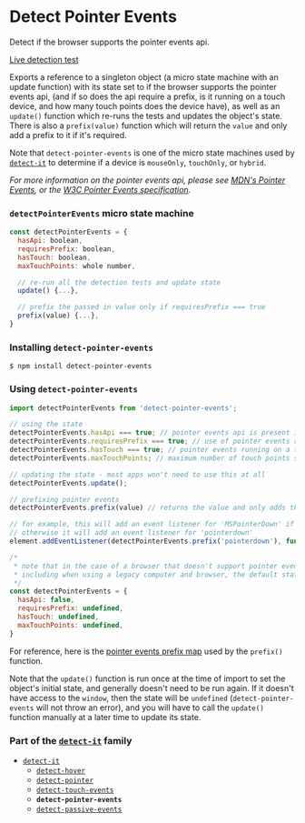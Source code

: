 # Detect Pointer Events

Detect if the browser supports the pointer events api.

[Live detection test][liveDetectionTest]

Exports a reference to a singleton object (a micro state machine with an update function) with its state set to if the browser supports the pointer events api, (and if so does the api require a prefix, is it running on a touch device, and how many touch points does the device have), as well as an `update()` function which re-runs the tests and updates the object's state. There is also a `prefix(value)` function which will return the `value` and only add a prefix to it if it's required.

Note that `detect-pointer-events` is one of the micro state machines used by [`detect-it`][detectItRepo] to determine if a device is `mouseOnly`, `touchOnly`, or `hybrid`.

*For more information on the pointer events api, please see [MDN's Pointer Events][mdnPointerEvents], or the [W3C Pointer Events specification][w3cSpecLatest].*


### `detectPointerEvents` micro state machine
```javascript
const detectPointerEvents = {
  hasApi: boolean,
  requiresPrefix: boolean,
  hasTouch: boolean,
  maxTouchPoints: whole number,

  // re-run all the detection tests and update state
  update() {...},

  // prefix the passed in value only if requiresPrefix === true
  prefix(value) {...},
}
```

### Installing `detect-pointer-events`
```terminal
$ npm install detect-pointer-events
```

### Using `detect-pointer-events`
```javascript
import detectPointerEvents from 'detect-pointer-events';
```
```javascript
// using the state
detectPointerEvents.hasApi === true; // pointer events api is present in the browser
detectPointerEvents.requiresPrefix === true; // use of pointer events requires the Microsoft prefix
detectPointerEvents.hasTouch === true; // pointer events running on a touch capable device
detectPointerEvents.maxTouchPoints; // maximum number of touch points supported by the device

// updating the state - most apps won't need to use this at all
detectPointerEvents.update();

// prefixing pointer events
detectPointerEvents.prefix(value) // returns the value and only adds the prefix if requiresPrefix

// for example, this will add an event listener for 'MSPointerDown' if requiresPrefix === true,
// otherwise it will add an event listener for 'pointerdown'
element.addEventListener(detectPointerEvents.prefix('pointerdown'), function...)
```

```javascript
/*
 * note that in the case of a browser that doesn't support pointer events,
 * including when using a legacy computer and browser, the default state will be:
 */
const detectPointerEvents = {
  hasApi: false,
  requiresPrefix: undefined,
  hasTouch: undefined,
  maxTouchPoints: undefined,
}
```

For reference, here is the [pointer events prefix map][prefixMap] used by the `prefix()` function.

Note that the `update()` function is run once at the time of import to set the object's initial state, and generally doesn't need to be run again. If it doesn't have access to the `window`, then the state will be `undefined` (`detect-pointer-events` will not throw an error), and you will have to call the `update()` function manually at a later time to update its state.


### Part of the [`detect-it`][detectItRepo] family
- [`detect-it`][detectItRepo]
  - [`detect-hover`][detectHoverRepo]
  - [`detect-pointer`][detectPointerRepo]
  - [`detect-touch-events`][detectTouchEventsRepo]
  - **`detect-pointer-events`**
  - [`detect-passive-events`][detectPassiveEventsRepo]


<!-- links -->
[liveDetectionTest]: https://detect-it-v1.rafgraph.dev/#detect-pointer-events
[w3cSpecLatest]: https://www.w3.org/TR/pointerevents/
[mdnPointerEvents]: https://developer.mozilla.org/en-US/docs/Web/API/Pointer_events
[prefixMap]: https://github.com/rafgraph/detect-pointer-events/blob/main/src/index.js#L1
[detectItRepo]: https://github.com/rafgraph/detect-it/tree/v1.1.0
[detectHoverRepo]: https://github.com/rafgraph/detect-hover
[detectPointerRepo]: https://github.com/rafgraph/detect-pointer
[detectTouchEventsRepo]: https://github.com/rafgraph/detect-touch-events
[detectPassiveEventsRepo]: https://github.com/rafgraph/detect-passive-events
